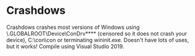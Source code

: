 # Crashdows
Crashdows crashes most versions of Windows using \\.GLOBALROOT\Device\ConDrv\**** (censored so it does not crash your device), C:\con\con or terminating wininit.exe.
Doesn't have lots of uses, but it works!
Compile using Visual Studio 2019.
